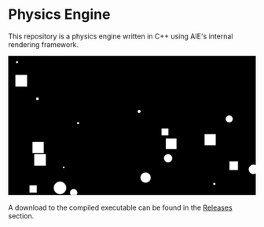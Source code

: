 # Physics Engine

This repository is a physics engine written in C++ using AIE's internal rendering framework.

![Thumbnail](Thumbnail.png)

A download to the compiled executable can be found in the [Releases](https://github.com/CEbbinghaus/PhysicsEngine/releases) section.
